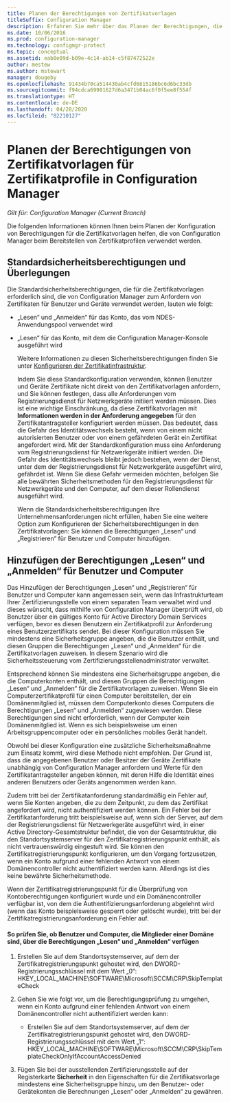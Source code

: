 ```yaml
---
title: Planen der Berechtigungen von Zertifikatvorlagen
titleSuffix: Configuration Manager
description: Erfahren Sie mehr über das Planen der Berechtigungen, die Sie für das Konfigurieren von Zertifikatvorlagen benötigen, die Configuration Manager verwendet.
ms.date: 10/06/2016
ms.prod: configuration-manager
ms.technology: configmgr-protect
ms.topic: conceptual
ms.assetid: eab0e09d-b09e-4c14-ab14-c5f87472522e
author: mestew
ms.author: mstewart
manager: dougeby
ms.openlocfilehash: 91434b70ca514430ab4cfd6815186bc6d6bc33db
ms.sourcegitcommit: f94cdca69981627d6a3471b04ac6f0f5ee8f554f
ms.translationtype: HT
ms.contentlocale: de-DE
ms.lasthandoff: 04/28/2020
ms.locfileid: "82210127"
---
```

# <a name="planning-for-certificate-template-permissions-for-certificate-profiles-in-configuration-manager"></a>Planen der Berechtigungen von Zertifikatvorlagen für Zertifikatprofile in Configuration Manager

*Gilt für: Configuration Manager (Current Branch)*


Die folgenden Informationen können Ihnen beim Planen der Konfiguration von Berechtigungen für die Zertifikatvorlagen helfen, die von Configuration Manager beim Bereitstellen von Zertifikatprofilen verwendet werden.  

## <a name="default-security-permissions-and-considerations"></a>Standardsicherheitsberechtigungen und Überlegungen  
 Die Standardsicherheitsberechtigungen, die für die Zertifikatvorlagen erforderlich sind, die von Configuration Manager zum Anfordern von Zertifikaten für Benutzer und Geräte verwendet werden, lauten wie folgt:  

- „Lesen“ und „Anmelden“ für das Konto, das vom NDES-Anwendungspool verwendet wird  

- „Lesen“ für das Konto, mit dem die Configuration Manager-Konsole ausgeführt wird  

  Weitere Informationen zu diesen Sicherheitsberechtigungen finden Sie unter [Konfigurieren der Zertifikatinfrastruktur](../deploy-use/certificate-infrastructure.md).  

  Indem Sie diese Standardkonfiguration verwenden, können Benutzer und Geräte Zertifikate nicht direkt von den Zertifikatvorlagen anfordern, und Sie können festlegen, dass alle Anforderungen vom Registrierungsdienst für Netzwerkgeräte initiiert werden müssen. Dies ist eine wichtige Einschränkung, da diese Zertifikatvorlagen mit **Informationen werden in der Anforderung angegeben** für den Zertifikatantragsteller konfiguriert werden müssen. Das bedeutet, dass die Gefahr des Identitätswechsels besteht, wenn von einem nicht autorisierten Benutzer oder von einem gefährdeten Gerät ein Zertifikat angefordert wird. Mit der Standardkonfiguration muss eine Anforderung vom Registrierungsdienst für Netzwerkgeräte initiiert werden. Die Gefahr des Identitätswechsels bleibt jedoch bestehen, wenn der Dienst, unter dem der Registrierungsdienst für Netzwerkgeräte ausgeführt wird, gefährdet ist. Wenn Sie diese Gefahr vermeiden möchten, befolgen Sie alle bewährten Sicherheitsmethoden für den Registrierungsdienst für Netzwerkgeräte und den Computer, auf dem dieser Rollendienst ausgeführt wird.  

  Wenn die Standardsicherheitsberechtigungen Ihre Unternehmensanforderungen nicht erfüllen, haben Sie eine weitere Option zum Konfigurieren der Sicherheitsberechtigungen in den Zertifikatvorlagen: Sie können die Berechtigungen „Lesen“ und „Registrieren“ für Benutzer und Computer hinzufügen.  

## <a name="adding-read-and-enroll-permissions-for-users-and-computers"></a>Hinzufügen der Berechtigungen „Lesen“ und „Anmelden“ für Benutzer und Computer  
 Das Hinzufügen der Berechtigungen „Lesen“ und „Registrieren“ für Benutzer und Computer kann angemessen sein, wenn das Infrastrukturteam Ihrer Zertifizierungsstelle von einem separaten Team verwaltet wird und dieses wünscht, dass mithilfe von Configuration Manager überprüft wird, ob Benutzer über ein gültiges Konto für Active Directory Domain Services verfügen, bevor es diesen Benutzern ein Zertifikatprofil zur Anforderung eines Benutzerzertifikats sendet. Bei dieser Konfiguration müssen Sie mindestens eine Sicherheitsgruppe angeben, die die Benutzer enthält, und diesen Gruppen die Berechtigungen „Lesen“ und „Anmelden“ für die Zertifikatvorlagen zuweisen. In diesem Szenario wird die Sicherheitssteuerung vom Zertifizierungsstellenadministrator verwaltet.  

 Entsprechend können Sie mindestens eine Sicherheitsgruppe angeben, die die Computerkonten enthält, und diesen Gruppen die Berechtigungen „Lesen“ und „Anmelden“ für die Zertifikatvorlagen zuweisen. Wenn Sie ein Computerzertifikatprofil für einen Computer bereitstellen, der ein Domänenmitglied ist, müssen dem Computerkonto dieses Computers die Berechtigungen „Lesen“ und „Anmelden“ zugewiesen werden. Diese Berechtigungen sind nicht erforderlich, wenn der Computer kein Domänenmitglied ist. Wenn es sich beispielsweise um einen Arbeitsgruppencomputer oder ein persönliches mobiles Gerät handelt.  

 Obwohl bei dieser Konfiguration eine zusätzliche Sicherheitsmaßnahme zum Einsatz kommt, wird diese Methode nicht empfohlen. Der Grund ist, dass die angegebenen Benutzer oder Besitzer der Geräte Zertifikate unabhängig von Configuration Manager anfordern und Werte für den Zertifikatantragsteller angeben können, mit deren Hilfe die Identität eines anderen Benutzers oder Geräts angenommen werden kann.  

 Zudem tritt bei der Zertifikatanforderung standardmäßig ein Fehler auf, wenn Sie Konten angeben, die zu dem Zeitpunkt, zu dem das Zertifikat angefordert wird, nicht authentifiziert werden können. Ein Fehler bei der Zertifikatanforderung tritt beispielsweise auf, wenn sich der Server, auf dem der Registrierungsdienst für Netzwerkgeräte ausgeführt wird, in einer Active Directory-Gesamtstruktur befindet, die von der Gesamtstruktur, die den Standortsystemserver für den Zertifikatregistrierungspunkt enthält, als nicht vertrauenswürdig eingestuft wird. Sie können den Zertifikatregistrierungspunkt konfigurieren, um den Vorgang fortzusetzen, wenn ein Konto aufgrund einer fehlenden Antwort von einem Domänencontroller nicht authentifiziert werden kann. Allerdings ist dies keine bewährte Sicherheitsmethode.  

 Wenn der Zertifikatregistrierungspunkt für die Überprüfung von Kontoberechtigungen konfiguriert wurde und ein Domänencontroller verfügbar ist, von dem die Authentifizierungsanforderung abgelehnt wird (wenn das Konto beispielsweise gesperrt oder gelöscht wurde), tritt bei der Zertifikatregistrierungsanforderung ein Fehler auf.  

#### <a name="to-check-for-read-and-enroll-permissions-for-users-and-domain-member-computers"></a>So prüfen Sie, ob Benutzer und Computer, die Mitglieder einer Domäne sind, über die Berechtigungen „Lesen“ und „Anmelden“ verfügen  

1.  Erstellen Sie auf dem Standortsystemserver, auf dem der Zertifikatregistrierungspunkt gehostet wird, den DWORD-Registrierungsschlüssel mit dem Wert „0“: HKEY_LOCAL_MACHINE\SOFTWARE\Microsoft\SCCM\CRP\SkipTemplateCheck  

2.  Gehen Sie wie folgt vor, um die Berechtigungsprüfung zu umgehen, wenn ein Konto aufgrund einer fehlenden Antwort von einem Domänencontroller nicht authentifiziert werden kann:  

    -   Erstellen Sie auf dem Standortsystemserver, auf dem der Zertifikatregistrierungspunkt gehostet wird, den DWORD-Registrierungsschlüssel mit dem Wert „1“: HKEY_LOCAL_MACHINE\SOFTWARE\Microsoft\SCCM\CRP\SkipTemplateCheckOnlyIfAccountAccessDenied  

3.  Fügen Sie bei der ausstellenden Zertifizierungsstelle auf der Registerkarte **Sicherheit** in den Eigenschaften für die Zertifikatsvorlage mindestens eine Sicherheitsgruppe hinzu, um den Benutzer- oder Gerätekonten die Berechnungen „Lesen“ oder „Anmelden“ zu gewähren.  
